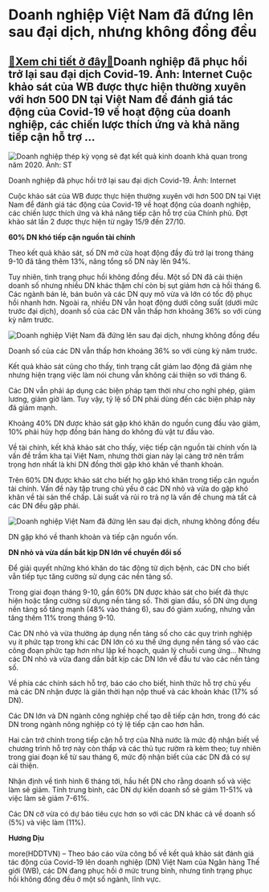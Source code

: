 Doanh nghiệp Việt Nam đã đứng lên sau đại dịch, nhưng không đồng đều
====================================================================

[:gift:Xem chi tiết ở đây:gift:](https://hddtvn.com/doanh-nghiep-viet-nam-da-dung-len-sau-dai-dich-nhung-khong-dong-deu/)Doanh nghiệp đã phục hồi trở lại sau đại dịch Covid-19. Ảnh: Internet Cuộc khảo sát của WB được thực hiện thường xuyên với hơn 500 DN tại Việt Nam để đánh giá tác động của Covid-19 về hoạt động của doanh nghiệp, các chiến lược thích ứng và khả năng tiếp cận hỗ trợ …
-------------------------------------------------------------------------------------------------------------------------------------------------------------------------------------------------------------------------------------------------------------------------------------





![Doanh nghiệp thép kỳ vọng sẽ đạt kết quả kinh doanh khả quan trong năm 2020. 	Ảnh: ST](https://hddtvn.com/wp-content/uploads/2021/01/3745_5-5614__HUY7023.jpg "Doanh nghiệp thép kỳ vọng sẽ đạt kết quả kinh doanh khả quan trong năm 2020. 	Ảnh: ST")


Doanh nghiệp đã phục hồi trở lại sau đại dịch Covid-19. Ảnh: Internet



Cuộc khảo sát của WB được thực hiện thường xuyên với hơn 500 DN tại Việt Nam để đánh giá tác động của Covid-19 về hoạt động của doanh nghiệp, các chiến lược thích ứng và khả năng tiếp cận hỗ trợ của Chính phủ. Đợt khảo sát lần 2 được thực hiện từ ngày 15/9 đến 27/10.


**60% DN khó tiếp cận nguồn tài chính**


Theo kết quả khảo sát, số DN mở cửa hoạt động đầy đủ trở lại trong tháng 9-10 đã tăng thêm 13%, nâng tổng số DN này lên 94%.


Tuy nhiên, tình trạng phục hồi không đồng đều. Một số DN đã cải thiện doanh số nhưng nhiều DN khác thậm chí còn bị sụt giảm hơn cả hồi tháng 6. Các ngành bán lẻ, bán buôn và các DN quy mô vừa và lớn có tốc độ phục hồi nhanh hơn. Ngoài ra, nhiều DN vẫn hoạt động dưới công suất (dưới mức trước đại dịch), doanh số của các DN vẫn thấp hơn khoảng 36% so với cùng kỳ năm trước.





![Doanh nghiệp Việt Nam đã đứng lên sau đại dịch, nhưng không đồng đều](https://hddtvn.com/wp-content/uploads/2021/01/5351_wb1.jpg "Doanh nghiệp Việt Nam đã đứng lên sau đại dịch, nhưng không đồng đều")


Doanh số của các DN vẫn thấp hơn khoảng 36% so với cùng kỳ năm trước.



Kết quả khảo sát cũng cho thấy, tình trạng cắt giảm lao động đã giảm nhẹ nhưng hiện trạng việc làm nói chung vẫn không cải thiện so với tháng 6.


Các DN vẫn phải áp dụng các biện pháp tạm thời như cho nghỉ phép, giảm lương, giảm giờ làm. Tuy vậy, tỷ lệ số DN phải dùng đến các biện pháp này đã giảm mạnh.


Khoảng 40% DN được khảo sát gặp khó khăn do nguồn cung đầu vào giảm, 10% phải hủy hợp đồng bán hàng do không đủ vật tư đầu vào.


Về tài chính, kết khả khảo sát cho thấy, việc tiếp cận nguồn tài chính vốn là vấn đề trầm kha tại Việt Nam, nhưng thời gian này lại càng trở nên trầm trọng hơn nhất là khi DN đồng thời gặp khó khăn về thanh khoản.


Trên 60% DN được khảo sát cho biết họ gặp khó khăn trong tiếp cận nguồn tài chính. Vấn đề này tập trung chủ yếu ở các DN nhỏ và vừa do gặp khó khăn về tài sản thế chấp. Lãi suất và rủi ro trả nợ là vấn đề chung mà tất cả các DN đều gặp phải.





![Doanh nghiệp Việt Nam đã đứng lên sau đại dịch, nhưng không đồng đều](https://hddtvn.com/wp-content/uploads/2021/01/5628_wb2.jpg "Doanh nghiệp Việt Nam đã đứng lên sau đại dịch, nhưng không đồng đều")


DN gặp khó về thanh khoản và tiếp cận nguồn vốn.



**DN nhỏ và vừa dần bắt kịp DN lớn về chuyển đổi số**


Để giải quyết những khó khăn do tác động từ dịch bệnh, các DN cho biết vẫn tiếp tục tăng cường sử dụng các nền tảng số.


Trong giai đoạn tháng 9-10, gần 60% DN được khảo sát cho biết đã thực hiện hoặc tăng cường sử dụng nền tảng số. Thời gian đầu, số DN ứng dụng nền tảng số tăng mạnh (48% vào tháng 6), sau đó giảm xuống, nhưng vẫn tăng thêm 11% trong tháng 9-10.


Các DN nhỏ và vừa thường áp dụng nền tảng số cho các quy trình nghiệp vụ ít phức tạp trong khi các DN lớn có xu thế ứng dụng nền tảng số vào các công đoạn phức tạp hơn như lập kế hoạch, quản lý chuỗi cung ứng… Nhưng các DN nhỏ và vừa đang dần bắt kịp các DN lớn về đầu tư vào các nền tảng số.


Về phía các chính sách hỗ trợ, báo cáo cho biết, hình thức hỗ trợ chủ yếu mà các DN nhận được là giãn thời hạn nộp thuế và các khoản khác (17% số DN).


Các DN lớn và DN ngành công nghiệp chế tạo dễ tiếp cận hơn, trong đó các DN trong ngành nông nghiệp có tỷ lệ tiếp cận cao hơn hẳn.


Hai cản trở chính trong tiếp cận hỗ trợ của Nhà nước là mức độ nhận biết về chương trình hỗ trợ này còn thấp và các thủ tục rườm rà kèm theo; tuy nhiên trong giai đoạn kể từ sau tháng 6, mức độ nhận biết của các DN đã có sự cải thiện.


Nhận định về tình hình 6 tháng tới, hầu hết DN cho rằng doanh số và việc làm sẽ giảm. Tính trung bình, các DN dự kiến doanh số sẽ giảm 11-51% và việc làm sẽ giảm 7-61%.


Các DN cỡ vừa có dự báo tiêu cực hơn so với các DN khác cả về doanh số (5%) và việc làm (11%).




**Hương Dịu**



more(HDDTVN) – Theo báo cáo vừa công bố về kết quả khảo sát đánh giá tác động của Covid-19 lên doanh nghiệp (DN) Việt Nam của Ngân hàng Thế giới (WB), các DN đang phục hồi ở mức trung bình, nhưng tình trạng phục hồi không đồng đều ở một số ngành, lĩnh vực.

